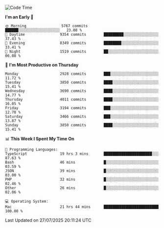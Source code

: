 <!--START_SECTION:waka-->
![Code Time](http://img.shields.io/badge/Code%20Time-5%2C250%20hrs%2013%20mins-blue)

**I'm an Early 🐤** 

```text
🌞 Morning                5767 commits        ██████░░░░░░░░░░░░░░░░░░░   23.08 % 
🌆 Daytime                9354 commits        █████████░░░░░░░░░░░░░░░░   37.43 % 
🌃 Evening                8349 commits        ████████░░░░░░░░░░░░░░░░░   33.41 % 
🌙 Night                  1519 commits        ██░░░░░░░░░░░░░░░░░░░░░░░   06.08 % 
```
📅 **I'm Most Productive on Thursday** 

```text
Monday                   2928 commits        ███░░░░░░░░░░░░░░░░░░░░░░   11.72 % 
Tuesday                  3850 commits        ████░░░░░░░░░░░░░░░░░░░░░   15.41 % 
Wednesday                3690 commits        ████░░░░░░░░░░░░░░░░░░░░░   14.77 % 
Thursday                 4011 commits        ████░░░░░░░░░░░░░░░░░░░░░   16.05 % 
Friday                   3194 commits        ███░░░░░░░░░░░░░░░░░░░░░░   12.78 % 
Saturday                 3466 commits        ███░░░░░░░░░░░░░░░░░░░░░░   13.87 % 
Sunday                   3850 commits        ████░░░░░░░░░░░░░░░░░░░░░   15.41 % 
```


📊 **This Week I Spent My Time On** 

```text
💬 Programming Languages: 
TypeScript               19 hrs 3 mins       ██████████████████████░░░   87.63 % 
Bash                     46 mins             █░░░░░░░░░░░░░░░░░░░░░░░░   03.59 % 
JSON                     39 mins             █░░░░░░░░░░░░░░░░░░░░░░░░   03.00 % 
PHP                      32 mins             █░░░░░░░░░░░░░░░░░░░░░░░░   02.46 % 
Other                    26 mins             █░░░░░░░░░░░░░░░░░░░░░░░░   02.06 % 

💻 Operating System: 
Mac                      21 hrs 44 mins      █████████████████████████   100.00 % 
```


 Last Updated on 27/07/2025 20:11:24 UTC
<!--END_SECTION:waka-->
